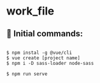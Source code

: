 # work_file

## 🌠 Initial commands:
```

$ npm instal -g @vue/cli
$ vue create [project name]
$ npm i -D sass-loader node-sass

$ npm run serve
```

<!-- Fast command     - vbase -->
